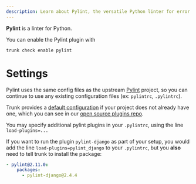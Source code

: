 ```yaml
---
description: Learn about Pylint, the versatile Python linter for error detection, code smell elimination, and PEP 8 enforcement.
---
```


**Pylint** is a linter for Python.

You can enable the Pylint plugin with

```shell
trunk check enable pylint
```

# Settings

Pylint uses the same config files as the
upstream [Pylint](https://pypi.org/project/pylint/) project, so you can continue to use any
existing configuration files (ex: `pylintrc`, `.pylintrc`).
    

Trunk provides a [default configuration](https://github.com/trunk-io/plugins/tree/main/linters/pylint) if your project does not already have one,
which you can see in our [open source plugins repo](https://github.com/trunk-io/plugins/tree/main).

You may specify additional pylint plugins in your `.pylintrc`, using the line `load-plugins=...`

If you want to run the plugin `pylint-django` as part of your setup, you would add the line `load-plugins=pylint_django` to your `.pylintrc`, but you **also** need to tell trunk to install the package:

```yaml
- pylint@2.11.0:
    packages:
      - pylint-django@2.4.4

```




